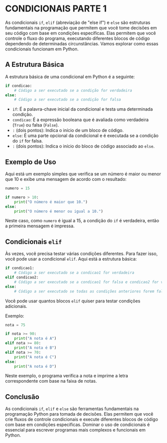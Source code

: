 # CONDICIONAIS PARTE 1
As condicionais `if`, `elif` (abreviação de "else if") e `else` são estruturas fundamentais na programação que permitem que você tome decisões em seu código com base em condições específicas. Elas permitem que você controle o fluxo do programa, executando diferentes blocos de código dependendo de determinadas circunstâncias. Vamos explorar como essas condicionais funcionam em Python.

## A Estrutura Básica
A estrutura básica de uma condicional em Python é a seguinte:

```python
if condicao:
    # Código a ser executado se a condição for verdadeira
else:
    # Código a ser executado se a condição for falsa
```

- `if`: É a palavra-chave inicial da condicional e testa uma determinada condição.
- `condicao`: É a expressão booleana que é avaliada como verdadeira (`True`) ou falsa (`False`).
- `:` (dois pontos): Indica o início de um bloco de código.
- `else`: É uma parte opcional da condicional e é executada se a condição do `if` for falsa.
- `:` (dois pontos): Indica o início do bloco de código associado ao `else`.

## Exemplo de Uso
Aqui está um exemplo simples que verifica se um número é maior ou menor que 10 e exibe uma mensagem de acordo com o resultado:

```python
numero = 15

if numero > 10:
    print("O número é maior que 10.")
else:
    print("O número é menor ou igual a 10.")
```

Neste caso, como `numero` é igual a 15, a condição do `if` é verdadeira, então a primeira mensagem é impressa.

## Condicionais `elif`
Às vezes, você precisa testar várias condições diferentes. Para fazer isso, você pode usar a condicional `elif`. Aqui está a estrutura básica:

```python
if condicao1:
    # Código a ser executado se a condicao1 for verdadeira
elif condicao2:
    # Código a ser executado se a condicao1 for falsa e condicao2 for verdadeira
else:
    # Código a ser executado se todas as condições anteriores forem falsas
```

Você pode usar quantos blocos `elif` quiser para testar condições adicionais.

Exemplo:

```python
nota = 75

if nota >= 90:
    print("A nota é A")
elif nota >= 80:
    print("A nota é B")
elif nota >= 70:
    print("A nota é C")
else:
    print("A nota é D")
```

Neste exemplo, o programa verifica a nota e imprime a letra correspondente com base na faixa de notas.

## Conclusão
As condicionais `if`, `elif` e `else` são ferramentas fundamentais na programação Python para tomada de decisões. Elas permitem que você crie fluxos de controle condicionais e execute diferentes blocos de código com base em condições específicas. Dominar o uso de condicionais é essencial para escrever programas mais complexos e funcionais em Python.